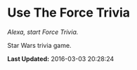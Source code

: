 # Use The Force Trivia
*Alexa, start Force Trivia.*

Star Wars trivia game.

**Last Updated:** 2016-03-03 20:28:24